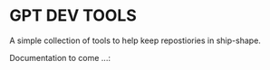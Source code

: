 # GPT DEV TOOLS

A simple collection of tools to help keep repostiories in ship-shape.

Documentation to come ...:
